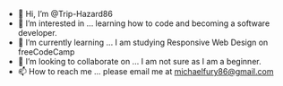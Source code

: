 - 👋 Hi, I’m @Trip-Hazard86
- 👀 I’m interested in ... learning how to code and becoming a software developer.
- 🌱 I’m currently learning ... I am studying Responsive Web Design on freeCodeCamp
- 💞️ I’m looking to collaborate on ... I am not sure as I am a beginner.
- 📫 How to reach me ... please email me at michaelfury86@gmail.com

<!---
Trip-Hazard86/Trip-Hazard86 is a ✨ special ✨ repository because its `README.md` (this file) appears on your GitHub profile.
You can click the Preview link to take a look at your changes.
--->

